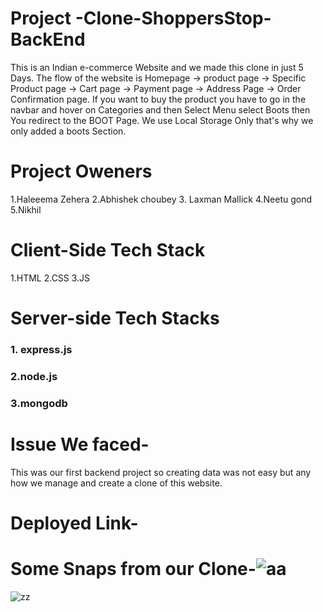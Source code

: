 <!-- # Project-3-Clone-ShoppersStop-BackEnd
<h1>A online shopping website for new trends.</h1>
<h2>Online shopping website, where you find different categories for shopping. It is a back-end collaborative project executed by 5 in 4 days.</h2><br>
<br>
<h1>Tech Stacks </h1>
<h3>1. express.js</h3>
<h3>2.node.js</h3>
<h3>3.mongodb</h3>
 -->
# Project -Clone-ShoppersStop-BackEnd
This is an Indian e-commerce Website and we made this clone in just 5 Days. The flow of the website is Homepage -> product page -> Specific Product page -> Cart page -> Payment page -> Address Page -> Order Confirmation page. If you want to buy the product you have to go in the navbar and hover on Categories and then Select Menu select Boots then You redirect to the BOOT Page. We use Local Storage Only that's why we only added a boots Section.

# Project Oweners 
1.Haleeema Zehera
2.Abhishek choubey
3. Laxman Mallick
4.Neetu gond
5.Nikhil

# Client-Side Tech Stack
1.HTML
2.CSS
3.JS

<h1> Server-side Tech Stacks </h1>
<h3>1. express.js</h3>
<h3>2.node.js</h3>
<h3>3.mongodb</h3>



# Issue We faced-
This was our first backend project so creating data was not easy but any how we manage and create a clone of this website.


# Deployed Link-




# Some Snaps from our Clone-![aa](https://user-images.githubusercontent.com/91863686/158602906-b1af4f15-8deb-4b80-9e58-83f748ff624a.JPG)
![zz](https://user-images.githubusercontent.com/91863686/158602962-6f13dbe7-d22a-4353-a94f-e1d15582f787.JPG)


